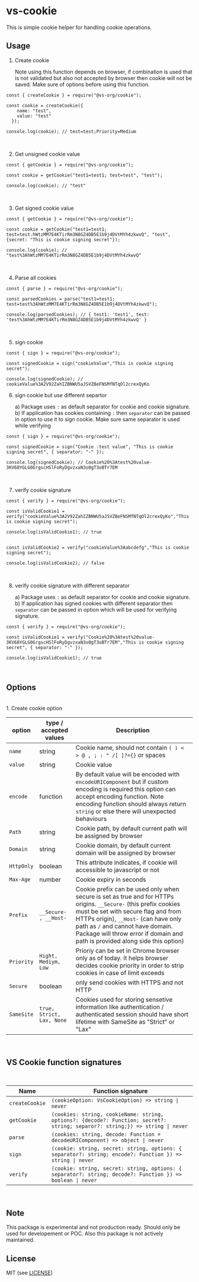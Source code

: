 # vs-cookie

This is simple cookie helper for handling cookie operations.

## Usage

1. Create cookie

   Note using this function depends on browser, if combination is used that is not validated but also not accepted by browser then cookie will not be saved. Make sure of options before using this function.

```
const { createCookie } = require("@vs-org/cookie");

const cookie = createCookie({
    name: "test",
    value: "test"
  });

console.log(cookie); // test=test;Priority=Medium

```

<br/>

2. Get unsigned cookie value

```
const { getCookie } = require("@vs-org/cookie");

const cookie = getCookie("test1=test1; test=test", "test");

console.log(cookie); // "test"

```

<br/>

3. Get signed cookie value

```
const { getCookie } = require("@vs-org/cookie");

const cookie = getCookie("test1=test1; test=test.hWtzMM7E4KTirRm3N8GZ4DB5E1b9j4DVtMYh4zkwvQ", "test", {secret: "This is cookie signing secret"});

console.log(cookie); // "test%3AhWtzMM7E4KTirRm3N8GZ4DB5E1b9j4DVtMYh4zkwvQ"

```

<br/>

4. Parse all cookies

```
const { parse } = require("@vs-org/cookie");

const parsedCookies = parse("test1=test1; test=test%3AhWtzMM7E4KTirRm3N8GZ4DB5E1b9j4DVtMYh4zkwvQ");

console.log(parsedCookies); // { test1: 'test1', test: 'test%3AhWtzMM7E4KTirRm3N8GZ4DB5E1b9j4DVtMYh4zkwvQ' }

```

<br/>

5. sign cookie

```
const { sign } = require("@vs-org/cookie");

const signedCookie = sign("cookieValue","This is cookie signing secret");

console.log(signedCookie); // cookieValue%3A2V92ZahIZBNWU5aJSVZBeFNSMfNTqOl2crexQyKo

```

6. sign cookie but use different separtor

   a) Package uses `:` as default separator for cookie and cookie signature. <br/>
   b) If application has cookies containing `:` then `separator` can be passed in option to use it to sign cookie. Make sure same separator is used while verifying

```
const { sign } = require("@vs-org/cookie");

const signedCookie = sign("Cookie :test value", "This is cookie signing secret", { separator: "-" });

console.log(signedCookie); // Cookie%20%3Atest%20value-3KV68YGLG0GrgscHSlFoRyDgvzxaN3o0gT3oBTr7EM

```

<br/>

7. verify cookie signature

```
const { verify } = require("@vs-org/cookie");

const isValidCookie1 = verify("cookieValue%3A2V92ZahIZBNWU5aJSVZBeFNSMfNTqOl2crexQyKo","This is cookie signing secret");

console.log(isValidCookie1); // true


const isValidCookie2 = verify("cookieValue%3Aabcdefg","This is cookie signing secret");

console.log(isValidCookie2); // false

```

<br/>

8. verify cookie signature with different separator

   a) Package uses `:` as default separator for cookie and cookie signature. <br/>
   b) If application has signed cookies with different separator then `separator` can be passed in option which will be used for verifying signature.

```
const { verify } = require("@vs-org/cookie");

const isValidCookie1 = verify("Cookie%20%3Atest%20value-3KV68YGLG0GrgscHSlFoRyDgvzxaN3o0gT3oBTr7EM","This is cookie signing secret", { separator: "-" });

console.log(isValidCookie1); // true

```

<br/>

## Options

<br/>
1. Create cookie option

| option     | type / accepted values    | Description                                                                                                                                                                                                                                                                                                         |
| ---------- | ------------------------- | ------------------------------------------------------------------------------------------------------------------------------------------------------------------------------------------------------------------------------------------------------------------------------------------------------------------- |
| `name`     | string                    | Cookie name, should not contain `( ) < > @ , ; : " /[ ]?={}` or spaces                                                                                                                                                                                                                                              |
| `value`    | string                    | Cookie value                                                                                                                                                                                                                                                                                                        |
| `encode`   | function                  | By default value will be encoded with `encodeURIComponent` but if custom encoding is required this option can accept encoding function. Note encoding function should always return `string` or else there will unexpected behaviours                                                                               |
| `Path`     | string                    | Cookie path, by default current path will be assigned by browser                                                                                                                                                                                                                                                    |
| `Domain`   | string                    | Cookie domain, by default current domain will be assigned by browser                                                                                                                                                                                                                                                |
| `HttpOnly` | boolean                   | This attribute indicates, if cookie will accessible to javascript or not                                                                                                                                                                                                                                            |
| `Max-Age`  | number                    | Cookie expiry in seconds                                                                                                                                                                                                                                                                                            |
| `Prefix`   | `__Secure- , __Host-`     | Cookie prefix can be used only when secure is set as true and for HTTPs origins. `__Secure-` (this prefix cookies must be set with secure flag and from HTTPs origin), `__Host-` (can have only path as `/` and cannot have domain. Package will throw error if domain and path is provided along side this option) |
| `Priority` | `Hight, Mediym, Low`      | Prioriy can be set in Chrome browser only as of today. It helps browser decides cookie priority in order to strip cookies in case of limit exceeds                                                                                                                                                                  |
| `Secure`   | boolean                   | only send cookies with HTTPS and not HTTP                                                                                                                                                                                                                                                                           |
| `SameSite` | `true, Strict, Lax, None` | Cookies used for storing sensetive information like authentication / authenticated session should have short lifetime with SameSite as "Strict" or "Lax"                                                                                                                                                            |

<br/>

## VS Cookie function signatures

<br/>

| Name           | Function signature                                                                                                            |
| -------------- | ----------------------------------------------------------------------------------------------------------------------------- |
| `createCookie` | `(cookieOption: VsCookieOption) => string \| never`                                                                           |
| `getCookie`    | `(cookies: string, cookieName: string, options?: {decode?: Function; secret?: string; separor?: string;}) => string \| never` |
| `parse`        | `(cookies: string, decode: Function = decodeURIComponent) => object \| never`                                                 |
| `sign`         | `(cookie: string, secret: string, options: { separator?: string; encode?: Function }) => string \| never`                     |
| `verify`       | `(cookie: string, secret: string, options: { separator?: string; decode?: Function }) => boolean \| never`                    |

<br/>

## Note

This package is experimental and not production ready. Should only be used for developement or POC. Also this package is not actively maintained.

## License

MIT (see [LICENSE](https://github.com/vaibhav-sarwade-404/vs-cookie/blob/main/LICENSE))
